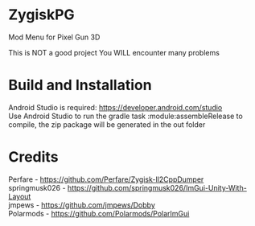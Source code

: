 # ZygiskPG
Mod Menu for Pixel Gun 3D

This is NOT a good project 
You WILL encounter many problems


# Build and Installation
Android Studio is required: https://developer.android.com/studio  <br />
Use Android Studio to run the gradle task :module:assembleRelease to compile, the zip package will be generated in the out folder

# Credits
Perfare - https://github.com/Perfare/Zygisk-Il2CppDumper <br />
springmusk026 - https://github.com/springmusk026/ImGui-Unity-With-Layout <br />
jmpews - https://github.com/jmpews/Dobby <br />
Polarmods - https://github.com/Polarmods/PolarImGui <br />
